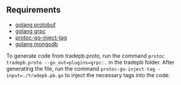 ## Requirements
- [golang protobuf](https://pkg.go.dev/mod/google.golang.org/protobuf)
- [golang grpc](https://pkg.go.dev/google.golang.org/grpc?tab=doc)
- [protoc-go-inject-tag](https://github.com/favadi/protoc-go-inject-tag)
- [golang mongodb](https://docs.mongodb.com/drivers/go/)

To generate code from tradepb.proto, run the command `protoc tradepb.proto --go_out=plugins=grpc:.` in the tradepb folder.  After generating the file, run the command `protoc-go-inject-tag -input=./tradepb.pb.go` to inject the necessary tags into the code.